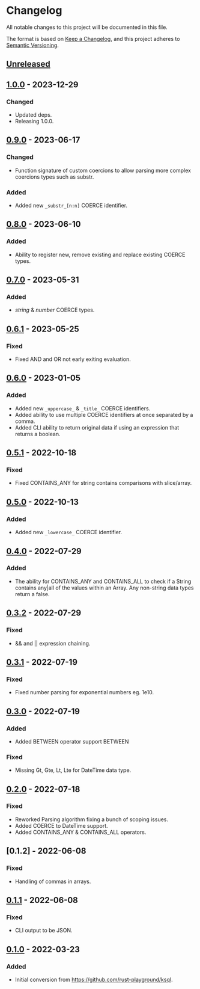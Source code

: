 # Changelog
All notable changes to this project will be documented in this file.

The format is based on [Keep a Changelog](https://keepachangelog.com/en/1.0.0/),
and this project adheres to [Semantic Versioning](https://semver.org/spec/v2.0.0.html).

## [Unreleased]

## [1.0.0] - 2023-12-29
### Changed
- Updated deps.
- Releasing 1.0.0.

## [0.9.0] - 2023-06-17
### Changed
- Function signature of custom coercions to allow parsing more complex coercions types such as substr.

### Added
- Added new `_substr_[n:n]` COERCE identifier.

## [0.8.0] - 2023-06-10
### Added
- Ability to register new, remove existing and replace existing COERCE types.

## [0.7.0] - 2023-05-31
### Added
- _string_ & _number_ COERCE types.

## [0.6.1] - 2023-05-25
### Fixed
- Fixed AND and OR not early exiting evaluation.

## [0.6.0] - 2023-01-05
### Added
- Added new `_uppercase_` & `_title_` COERCE identifiers.
- Added ability to use multiple COERCE identifiers at once separated by a comma.
- Added CLI ability to return original data if using an expression that returns a boolean.

## [0.5.1] - 2022-10-18
### Fixed
- Fixed CONTAINS_ANY for string contains comparisons with slice/array.

## [0.5.0] - 2022-10-13
### Added
- Added new `_lowercase_` COERCE identifier.

## [0.4.0] - 2022-07-29
### Added
- The ability for CONTAINS_ANY and CONTAINS_ALL to check if a String contains any|all of the values
  within an Array. Any non-string data types return a false.

## [0.3.2] - 2022-07-29
### Fixed
- && and || expression chaining.

## [0.3.1] - 2022-07-19
### Fixed
- Fixed number parsing for exponential numbers eg. 1e10.

## [0.3.0] - 2022-07-19
### Added
- Added BETWEEN operator support <value> BETWEEN <value> <value>

### Fixed
- Missing Gt, Gte, Lt, Lte for DateTime data type.

## [0.2.0] - 2022-07-18
### Fixed
- Reworked Parsing algorithm fixing a bunch of scoping issues.
- Added COERCE to DateTime support.
- Added CONTAINS_ANY & CONTAINS_ALL operators.

## [0.1.2] - 2022-06-08
### Fixed
- Handling of commas in arrays.

## [0.1.1] - 2022-06-08
### Fixed
- CLI output to be JSON.

## [0.1.0] - 2022-03-23
### Added
- Initial conversion from https://github.com/rust-playground/ksql.

[Unreleased]: https://github.com/go-playground/ksql/compare/v1.0.0...HEAD
[1.0.0]: https://github.com/go-playground/ksql/compare/v0.9.0...v1.0.0
[0.9.0]: https://github.com/go-playground/ksql/compare/v0.8.0...v0.9.0
[0.8.0]: https://github.com/go-playground/ksql/compare/v0.7.0...v0.8.0
[0.7.0]: https://github.com/go-playground/ksql/compare/v0.6.1...v0.7.0
[0.6.1]: https://github.com/go-playground/ksql/compare/v0.6.0...v0.6.1
[0.6.0]: https://github.com/go-playground/ksql/compare/v0.5.1...v0.6.0
[0.5.1]: https://github.com/go-playground/ksql/compare/v0.5.0...v0.5.1
[0.5.0]: https://github.com/go-playground/ksql/compare/v0.4.0...v0.5.0
[0.4.0]: https://github.com/go-playground/ksql/compare/v0.3.2...v0.4.0
[0.3.2]: https://github.com/go-playground/ksql/compare/v0.3.1...v0.3.2
[0.3.1]: https://github.com/go-playground/ksql/compare/v0.3.0...v0.3.1
[0.3.0]: https://github.com/go-playground/ksql/compare/v0.2.0...v0.3.0
[0.2.0]: https://github.com/go-playground/ksql/compare/v0.1.1...v0.2.0
[0.1.1]: https://github.com/go-playground/ksql/compare/v0.1.0...v0.1.1
[0.1.0]: https://github.com/go-playground/ksql/commit/v0.1.0